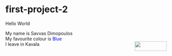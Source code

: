 # first-project-2
<html>
<head>
<title></title> 
</head>
<body>
<p>
Hello World <br>
</p>
My name is Savvas Dimopoulos </br>
My favourite colour is <font color="#0000ff"> Blue </font> </br>
I leave in Kavala <img src=kavala_view.jpg width="100" height="30" align="right" />
</body>
<html>
